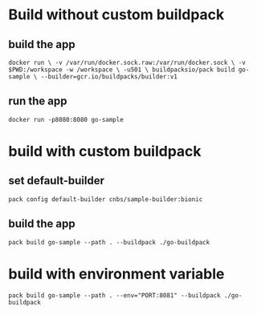 # Build without custom buildpack

## build the app
`docker run \
    -v /var/run/docker.sock.raw:/var/run/docker.sock \
    -v $PWD:/workspace -w /workspace \
    -u501 \
    buildpacksio/pack build go-sample \
        --builder=gcr.io/buildpacks/builder:v1`

## run the app
```docker run -p8080:8080 go-sample```

# build with custom buildpack

## set default-builder
```pack config default-builder cnbs/sample-builder:bionic```

## build the app
```pack build go-sample --path . --buildpack ./go-buildpack```

# build with environment variable
```pack build go-sample --path . --env="PORT:8081" --buildpack ./go-buildpack```
